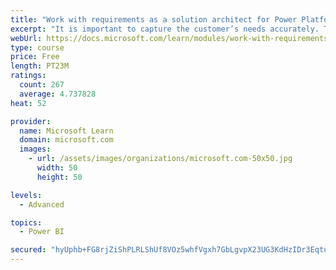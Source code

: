 ```yaml
---
title: "Work with requirements as a solution architect for Power Platform and Dynamics 365"
excerpt: "It is important to capture the customer’s needs accurately. This module explains how to capture requirements and identify functional and non-functional items."
webUrl: https://docs.microsoft.com/learn/modules/work-with-requirements/
type: course
price: Free
length: PT23M
ratings:
  count: 267
  average: 4.737828
heat: 52

provider:
  name: Microsoft Learn
  domain: microsoft.com
  images:
    - url: /assets/images/organizations/microsoft.com-50x50.jpg
      width: 50
      height: 50

levels:
  - Advanced

topics:
  - Power BI

secured: "hyUphb+FG8rjZiShPLRLShUf8VOz5whfVgxh7GbLgvpX23UG3KdHzIDr3EqtuBHN9rfDg2Iotazi4ZMRN+zrGS0Aaw0xhEJ0kFPd0FCdHK77WfJ9aL1gDfbLS9Uj3m+zMZz1XugHbsBVfuuLoB4Qjl6n6+BNdfKrhvXayii1auI65UcLkg56oQBL86lhaesf8lnXAO0Bv0hQnYdLqes0C2kz/cUXP9i+kZHohyT+bn8LVl/4xnxeuuG/VyL9803ITGwdNq42Ab/YU5dQg94F+kfDVk2b+4AXAaKsfAyk7GI3WgRfPYhz7bnu/IYpDwITvRNLLfCcs4J1QaQjPYtybmVHZSD27y0MTAweF70ajbV9urQL81Q1XwSJ8HT1ZPOYzTeq7KYsyNE3wVOp9vO8/+2/Tp15ZR3PpHm0YYbj5Ao=;gnKN/TprIlgvpna2QOv33w=="
---
```


